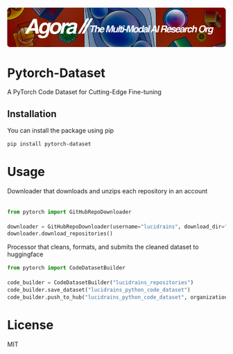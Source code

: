 [![Multi-Modality](agorabanner.png)](https://discord.gg/qUtxnK2NMf)

# Pytorch-Dataset
A PyTorch Code Dataset for Cutting-Edge Fine-tuning



## Installation
You can install the package using pip

```bash
pip install pytorch-dataset
```

# Usage
Downloader that downloads and unzips each repository in an account
```python

from pytorch import GitHubRepoDownloader

downloader = GitHubRepoDownloader(username="lucidrains", download_dir="lucidrains_repositories")
downloader.download_repositories()
```

Processor that cleans, formats, and submits the cleaned dataset to huggingface
```python
from pytorch import CodeDatasetBuilder

code_builder = CodeDatasetBuilder("lucidrains_repositories")
code_builder.save_dataset("lucidrains_python_code_dataset")
code_builder.push_to_hub("lucidrains_python_code_dataset", organization="kye")

```
# License
MIT



